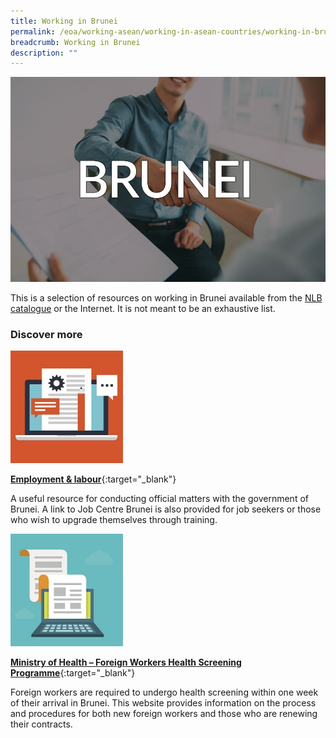 ```yaml
---
title: Working in Brunei
permalink: /eoa/working-asean/working-in-asean-countries/working-in-brunei/
breadcrumb: Working in Brunei
description: ""
---
```




<img src="\images\eoa\Asean Working\ASEAN-Brunei-Working.jpg" alt="Working in Brunei banner" style="width:800px;" />

This is a selection of resources on working in Brunei available from the [NLB catalogue](http://catalogue.nlb.gov.sg/) or the Internet.  It is not meant to be an exhaustive list.

### **Discover more**

<img src="/images/resources/Article 4.jpg" style="width:180px;" />

[**Employment & labour**](https://www.brunei.gov.bn/services/Employment%20and%20Labour.aspx){:target="_blank"}

A useful resource for conducting official matters with the government of Brunei. A link to Job Centre Brunei is also provided for job seekers or those who wish to upgrade themselves through training.

<img src="/images/resources/Article 1.jpg" style="width:180px;" />

[**Ministry of Health – Foreign Workers Health Screening Programme**](http://www.moh.gov.bn/SitePages/Foreign%20Workers%20Health%20Screening%20Programme.aspx){:target="_blank"}

Foreign workers are required to undergo health screening within one week of their arrival in Brunei. This website provides information on the process and procedures for both new foreign workers and those who are renewing their contracts.